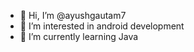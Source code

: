 - 👋 Hi, I’m @ayushgautam7
- 👀 I’m interested in android development 
- 🌱 I’m currently learning Java

<!---
ayushgautam7/ayushgautam7 is a ✨ special ✨ repository because its `README.md` (this file) appears on your GitHub profile.
You can click the Preview link to take a look at your changes.
--->
